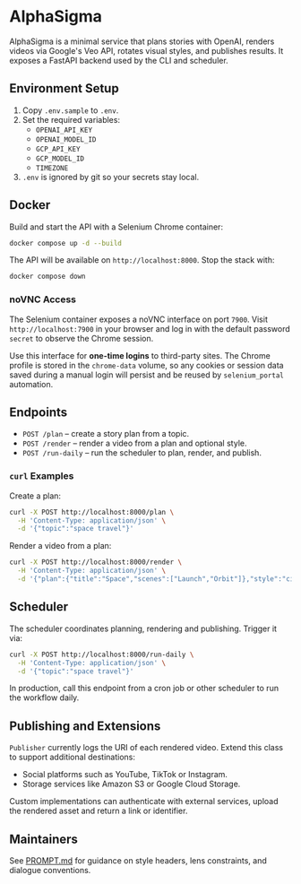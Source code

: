 # AlphaSigma

AlphaSigma is a minimal service that plans stories with OpenAI, renders
videos via Google's Veo API, rotates visual styles, and publishes results.
It exposes a FastAPI backend used by the CLI and scheduler.

## Environment Setup

1. Copy `.env.sample` to `.env`.
2. Set the required variables:
   - `OPENAI_API_KEY`
   - `OPENAI_MODEL_ID`
   - `GCP_API_KEY`
   - `GCP_MODEL_ID`
   - `TIMEZONE`
3. `.env` is ignored by git so your secrets stay local.

## Docker

Build and start the API with a Selenium Chrome container:

```bash
docker compose up -d --build
```

The API will be available on `http://localhost:8000`. Stop the stack with:

```bash
docker compose down
```

### noVNC Access

The Selenium container exposes a noVNC interface on port `7900`. Visit
`http://localhost:7900` in your browser and log in with the default password
`secret` to observe the Chrome session.

Use this interface for **one-time logins** to third-party sites. The Chrome
profile is stored in the `chrome-data` volume, so any cookies or session data
saved during a manual login will persist and be reused by `selenium_portal`
automation.

## Endpoints

- `POST /plan` – create a story plan from a topic.
- `POST /render` – render a video from a plan and optional style.
- `POST /run-daily` – run the scheduler to plan, render, and publish.

### `curl` Examples

Create a plan:

```bash
curl -X POST http://localhost:8000/plan \
  -H 'Content-Type: application/json' \
  -d '{"topic":"space travel"}'
```

Render a video from a plan:

```bash
curl -X POST http://localhost:8000/render \
  -H 'Content-Type: application/json' \
  -d '{"plan":{"title":"Space","scenes":["Launch","Orbit"]},"style":"cinematic"}'
```

## Scheduler

The scheduler coordinates planning, rendering and publishing. Trigger it via:

```bash
curl -X POST http://localhost:8000/run-daily \
  -H 'Content-Type: application/json' \
  -d '{"topic":"space travel"}'
```

In production, call this endpoint from a cron job or other scheduler to run
the workflow daily.

## Publishing and Extensions

`Publisher` currently logs the URI of each rendered video. Extend this class to
support additional destinations:

- Social platforms such as YouTube, TikTok or Instagram.
- Storage services like Amazon S3 or Google Cloud Storage.

Custom implementations can authenticate with external services, upload the
rendered asset and return a link or identifier.

## Maintainers

See [PROMPT.md](PROMPT.md) for guidance on style headers, lens constraints, and dialogue conventions.

